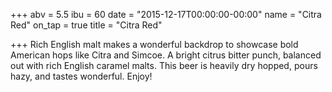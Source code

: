 +++
abv = 5.5
ibu = 60
date = "2015-12-17T00:00:00-00:00"
name = "Citra Red"
on_tap = true
title = "Citra Red"

+++
Rich English malt makes a wonderful backdrop to showcase bold American hops like Citra and Simcoe. A bright citrus bitter punch, balanced out with rich English caramel malts. This beer is heavily dry hopped, pours hazy, and tastes wonderful. Enjoy!